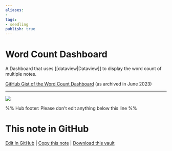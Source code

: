 ```yaml
---
aliases: 
- 
tags:
- seedling
publish: true
---
```


# Word Count Dashboard

A Dashboard that uses [[dataview|Dataview]] to display the word count of multiple notes.

[GitHub Gist of the Word Count Dashboard](http://web.archive.org/web/20230608201433/https://gist.github.com/chrisgrieser/ac16a80cdd9e8e0e84606cc24e35ad99) (as archived in June 2023)

---

![](https://user-images.githubusercontent.com/73286100/134819246-663fb637-138c-45db-b1c9-5fe681010213.png)

%% Hub footer: Please don't edit anything below this line %%

# This note in GitHub

<span class="git-footer">[Edit In GitHub](https://github.dev/obsidian-community/obsidian-hub/blob/main/03%20-%20Showcases%20%26%20Templates/Dashboards/Wordcount%20Dashboard.md "git-hub-edit-note") | [Copy this note](https://raw.githubusercontent.com/obsidian-community/obsidian-hub/main/03%20-%20Showcases%20%26%20Templates/Dashboards/Wordcount%20Dashboard.md "git-hub-copy-note") | [Download this vault](https://github.com/obsidian-community/obsidian-hub/archive/refs/heads/main.zip "git-hub-download-vault") </span>

